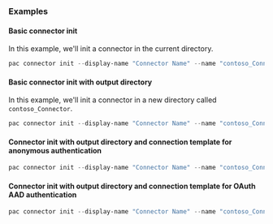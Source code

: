 ### Examples

#### Basic connector init

In this example, we'll init a connector in the current directory.

```powershell
pac connector init --display-name "Connector Name" --name "contoso_Connector"
```

#### Basic connector init with output directory

In this example, we'll init a connector in a new directory called `contoso_Connector`.

```powershell
pac connector init --display-name "Connector Name" --name "contoso_Connector" --outputDirectory "contoso_Connector"
```

#### Connector init with output directory and connection template for anonymous authentication

```powershell
pac connector init --display-name "Connector Name" --name "contoso_Connector" --outputDirectory "contoso_Connector" --connection-template "NoAuth"
```

#### Connector init with output directory and connection template for OAuth AAD authentication

```powershell
pac connector init --display-name "Connector Name" --name "contoso_Connector" --outputDirectory "contoso_Connector" --connection-template "OAuthAAD"
```

